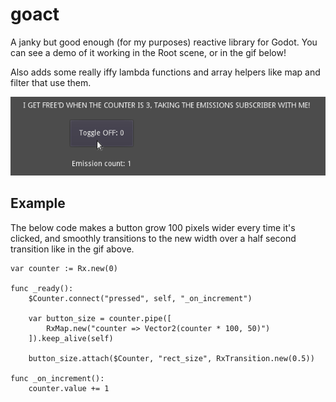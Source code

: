 # goact
A janky but good enough (for my purposes) reactive library for Godot. You can see a demo of it working in the Root scene, or in the gif below!

Also adds some really iffy lambda functions and array helpers like map and filter that use them.

![demo](https://github.com/kowsen/goact/blob/main/demo.gif?raw=true)

## Example

The below code makes a button grow 100 pixels wider every time it's clicked, and smoothly transitions to the new width over a half second transition like in the gif above.

```GDScript
var counter := Rx.new(0)

func _ready():
    $Counter.connect("pressed", self, "_on_increment")

    var button_size = counter.pipe([
        RxMap.new("counter => Vector2(counter * 100, 50)")
    ]).keep_alive(self)

    button_size.attach($Counter, "rect_size", RxTransition.new(0.5))

func _on_increment():
    counter.value += 1
```